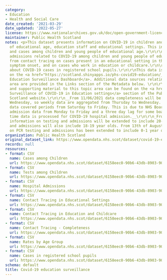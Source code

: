 ```yaml
---
category:
- Education
- Health and Social Care
date_created: '2021-03-29'
date_updated: '2022-05-27'
license: https://www.nationalarchives.gov.uk/doc/open-government-licence/version/3/
maintainer: Public Health Scotland
notes: <p>This dataset presents information on COVID-19 in children and young people
  of educational age, education staff and educational settings. This includes:\r\n\r\n\u2022\tTesting
  and cases among children and young people of educational age.\r\n\r\n\u2022\tHospital
  admissions related to COVID-19 among children and young people of educational age.\r\n\r\n\u2022\tInformation
  from contact tracing on cases present in an educational setting in the 7-days before
  symptom onset, and on cases who work in education or childcare.\r\n\r\n\u2022\tInformation
  about COVID-19 cases in registered school pupils.\r\n\r\nThis data is also available
  on the <a href="https://scotland.shinyapps.io/phs-covid19-education/_w_852fb58e/">COVID-19
  Education Surveillance Dashboard</a>. Additional data sources relating to this topic
  area are provided in the Links section of the Metadata below. \r\n\r\nAll publications
  and supporting material to this topic area can be found on the <a href="https://publichealthscotland.scot/our-areas-of-work/covid-19/covid-19-data-and-intelligence/enhanced-surveillance-of-covid-19-in-education-settings/">Enhanced
  Surveillance of COVID-19 in Education settings</a> section of the Public Health
  Scotland website.\r\n\r\n__From 11/06/2021 data completeness will be up to the previous
  Wednesday, so weekly data are aggregated from Thursday to Wednesday. Previously
  data covered periods from Saturday to Friday. This is due to NHS Boards submitting
  admission data from Monday to Friday and a three day lag for some boards by the
  time data is processed for COVID-19 hospital admission.__\r\n\r\n_From 2nd of July,
  information on testing and admissions will be extended to include 20-21 years olds,
  and admissions will also include 18-19 year olds. From 13th of August, information
  on PCR testing and admissions has been extended to include 0-1 year olds._</p>
organization: Public Health Scotland
original_dataset_link: https://www.opendata.nhs.scot/dataset/covid-19-education-surveillance
records: null
resources:
- format: CSV
  name: Cases among Children
  url: https://www.opendata.nhs.scot/dataset/6158eec0-90b6-43db-8903-901ad2fb1a02/resource/7caee5e0-d1bf-46fa-87e0-bfd7197b315e/download/cases_among_children_data.csv
- format: CSV
  name: Tests among Children
  url: https://www.opendata.nhs.scot/dataset/6158eec0-90b6-43db-8903-901ad2fb1a02/resource/ee094a26-d085-4cc5-ac6c-f3930a7c71c7/download/tests_among_children_data.csv
- format: CSV
  name: Hospital Admissions
  url: https://www.opendata.nhs.scot/dataset/6158eec0-90b6-43db-8903-901ad2fb1a02/resource/2b631540-1bcf-4d3a-9244-131e1a650051/download/admissions_data.csv
- format: CSV
  name: Contact Tracing in Educational Settings
  url: https://www.opendata.nhs.scot/dataset/6158eec0-90b6-43db-8903-901ad2fb1a02/resource/0c9428bc-76d0-4420-b05a-9849c1e68372/download/cms_educational_setting_data.csv
- format: CSV
  name: Contact Tracing in Education and Childcare
  url: https://www.opendata.nhs.scot/dataset/6158eec0-90b6-43db-8903-901ad2fb1a02/resource/bf847bab-16fc-4646-8b36-f311a18ff10a/download/cms_occupational_sector_data.csv
- format: CSV
  name: Contact Tracing - Completeness
  url: https://www.opendata.nhs.scot/dataset/6158eec0-90b6-43db-8903-901ad2fb1a02/resource/866f1e8a-ddca-40f7-9437-6959b97e1e97/download/cms_completeness_data.csv
- format: CSV
  name: Rates by Age Group
  url: https://www.opendata.nhs.scot/dataset/6158eec0-90b6-43db-8903-901ad2fb1a02/resource/d0ae885c-cfbe-4ca2-9bfd-0e385092e003/download/rates_by_age_group.csv
- format: CSV
  name: Cases in registered school pupils
  url: https://www.opendata.nhs.scot/dataset/6158eec0-90b6-43db-8903-901ad2fb1a02/resource/b4b602e6-8142-4055-8894-54a23c655f0b/download/schools_data_0_1_2.csv
schema: default
title: Covid-19 education surveillance
---
```

